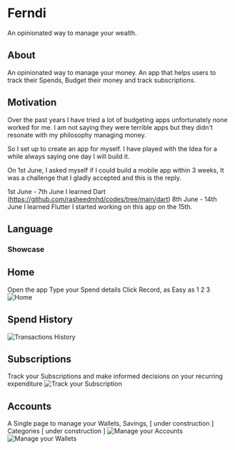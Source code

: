 # Ferndi

An opinionated way to manage your wealth. 

## About
An opinionated way to manage your money. 
An app that helps users to track their Spends, Budget their money and track subscriptions.

## Motivation
Over the past years I have tried a lot of budgeting apps unfortunately
none worked for me. I am not saying they were terrible apps but
they didn't resonate with my philosophy managing money.

So I set up to create an app for myself. I have played with the Idea for a while
always saying one day I will build it.

On 1st June, I asked myself if I could build a mobile app within 3 weeks,
It was a challenge that I gladly accepted and this is the reply.

1st June - 7th June I learned Dart (https://github.com/rasheedmhd/codes/tree/main/dart)
8th June - 14th June I learned Flutter 
I started working on this app on the 15th.

## Language


### Showcase

## Home 
Open the app
Type your Spend details
Click Record, as Easy as 1 2 3
![Home](lib/assets/showcase/home.png)  

## Spend History
![Transactions History](lib/assets/showcase/spends.png)  

## Subscriptions
Track your Subscriptions and make informed decisions on your recurring expenditure
![Track your Subscription](lib/assets/showcase/spends.png)  

## Accounts
A Single page to manage your
Wallets, 
Savings, [ under construction ]
Categories [ under construction ]
![Manage your Accounts](lib/assets/showcase/wallets.png)  
![Manage your Wallets](lib/assets/showcase/walletso.png)  
